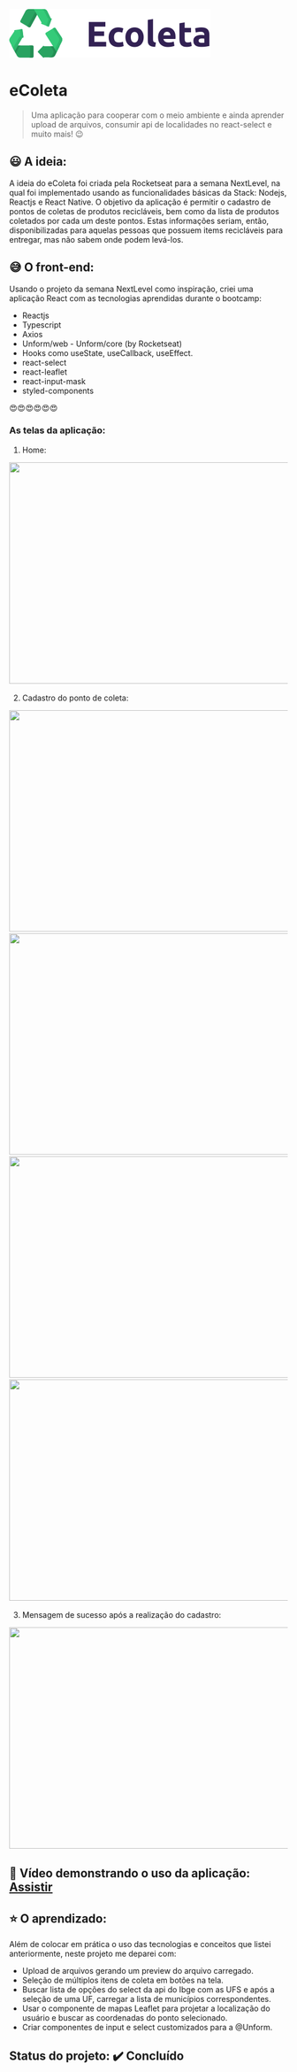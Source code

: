 <img src="https://github.com/camilaseasky/Ecoleta---Frontend-React/blob/master/src/assets/logo.svg" />

# eColeta

> Uma aplicação para cooperar com o meio ambiente e ainda aprender upload de arquivos, consumir api de localidades no react-select e muito mais!  :wink:


## :smiley: A ideia: 
A ideia do eColeta foi criada pela Rocketseat para a semana NextLevel, na qual foi implementado usando as funcionalidades básicas
da Stack: Nodejs, Reactjs e React Native.
O objetivo da aplicação é permitir o cadastro de pontos de coletas de produtos recicláveis, bem como da lista de produtos coletados
por cada um deste pontos. Estas informações seriam, então, disponibilizadas para aquelas pessoas que possuem items recicláveis para
entregar, mas não sabem onde podem levá-los.

##  :sweat_smile: O front-end:
  Usando o projeto da semana NextLevel como inspiração, criei uma aplicação React com as tecnologias aprendidas durante o bootcamp:
    
* Reactjs
* Typescript
* Axios
* Unform/web - Unform/core (by Rocketseat)
* Hooks como useState, useCallback, useEffect.
* react-select
* react-leaflet
* react-input-mask
* styled-components

  
 :heart_eyes::heart_eyes::heart_eyes::heart_eyes::heart_eyes::heart_eyes:
 
 ### As telas da aplicação:
 1. Home: 
  
  <img src="https://github.com/camilaseasky/Ecoleta-Front-end/blob/master/docs/home.png" width="600px" height="400px"/>
  
    
  2. Cadastro do ponto de coleta: 

  <img src="https://github.com/camilaseasky/Ecoleta-Front-end/blob/master/docs/imagem_point.png" width="600px" height="400px" />
  <br />
  <img src="https://github.com/camilaseasky/Ecoleta-Front-end/blob/master/docs/point_dados.png" width="600px" height="400px" />
  <br />
  <img src="https://github.com/camilaseasky/Ecoleta-Front-end/blob/master/docs/point_endereco.png" width="600px" height="400px" />
  <br />
  <img src="https://github.com/camilaseasky/Ecoleta-Front-end/blob/master/docs/point_itens.png"  width="600px" height="400px"/>
  
 
  3. Mensagem de sucesso após a realização do cadastro: 

  <img src="https://github.com/camilaseasky/Ecoleta-Front-end/blob/master/docs/sucesso.png" width="600px" height="400px" />
  
 
 ## :movie_camera: Vídeo demonstrando o uso da aplicação:  <a href="https://youtu.be/p10I47xasuE">Assistir</a>

 
 ## :star: O aprendizado:
 
 Além de colocar em prática o uso das tecnologias e conceitos que listei anteriormente, neste projeto me deparei com:
 *  Upload de arquivos gerando um preview do arquivo carregado.
 *  Seleção de múltiplos itens de coleta em botões na tela.
 *  Buscar lista de opções do select da api do Ibge com as UFS e após a seleção de uma UF, carregar a lista de municípios correspondentes.
 *  Usar o componente de mapas Leaflet para projetar a localização do usuário e buscar as coordenadas do ponto selecionado.
 *  Criar componentes de input e select customizados para a @Unform.
 
 
 
 ## Status do projeto:    :heavy_check_mark: Concluído

